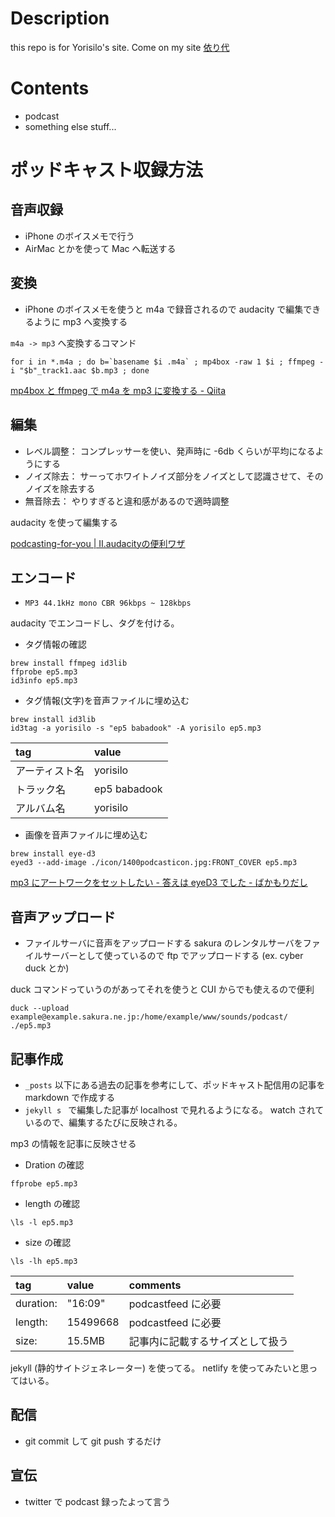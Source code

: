 # Description
this repo is for Yorisilo's site.
Come on my site [依り代](http://yorisilo.github.io)

# Contents
* podcast
* something else stuff...

# ポッドキャスト収録方法
## 音声収録
* iPhone のボイスメモで行う
* AirMac とかを使って Mac へ転送する

## 変換
* iPhone のボイスメモを使うと m4a で録音されるので audacity で編集できるように mp3 へ変換する

`m4a -> mp3` へ変換するコマンド
``` shell
for i in *.m4a ; do b=`basename $i .m4a` ; mp4box -raw 1 $i ; ffmpeg -i "$b"_track1.aac $b.mp3 ; done
```

[mp4box と ffmpeg で m4a を mp3 に変換する - Qiita](https://qiita.com/yoya/items/2cefa9755c825ef84471)

## 編集
* レベル調整： コンプレッサーを使い、発声時に -6db くらいが平均になるようにする
* ノイズ除去： サーってホワイトノイズ部分をノイズとして認識させて、そのノイズを除去する
* 無音除去： やりすぎると違和感があるので適時調整

audacity を使って編集する

[podcasting-for-you | Ⅱ.audacityの便利ワザ](http://haruthanatos.wixsite.com/podcasting-for-you/blank-1)

## エンコード
* `MP3 44.1kHz mono CBR 96kbps ~ 128kbps`

audacity でエンコードし、タグを付ける。

* タグ情報の確認

``` shell
brew install ffmpeg id3lib
ffprobe ep5.mp3
id3info ep5.mp3
```

* タグ情報(文字)を音声ファイルに埋め込む

``` shell
brew install id3lib
id3tag -a yorisilo -s "ep5 babadook" -A yorisilo ep5.mp3
```

| tag            | value        |
| :---           | :---         |
| アーティスト名 | yorisilo     |
| トラック名     | ep5 babadook |
| アルバム名     | yorisilo     |

* 画像を音声ファイルに埋め込む

``` shell
brew install eye-d3
eyed3 --add-image ./icon/1400podcasticon.jpg:FRONT_COVER ep5.mp3
```

[mp3 にアートワークをセットしたい - 答えは eyeD3 でした - ばかもりだし](http://baqamore.hatenablog.com/entry/2013/02/02/105544)

## 音声アップロード
* ファイルサーバに音声をアップロードする
sakura のレンタルサーバをファイルサーバーとして使っているので ftp でアップロードする (ex. cyber duck とか)

duck コマンドっていうのがあってそれを使うと CUI からでも使えるので便利
``` shell
duck --upload example@example.sakura.ne.jp:/home/example/www/sounds/podcast/ ./ep5.mp3
```

## 記事作成
* `_posts` 以下にある過去の記事を参考にして、ポッドキャスト配信用の記事を markdown で作成する
* `jekyll s ` で編集した記事が localhost で見れるようになる。 watch されているので、編集するたびに反映される。

mp3 の情報を記事に反映させる

* Dration の確認

``` shell
ffprobe ep5.mp3
```

* length の確認

``` shell
\ls -l ep5.mp3
```

* size の確認

``` shell
\ls -lh ep5.mp3
```

| tag       | value    | comments                         |
| :---      | :---     | :---                             |
| duration: | "16:09"  | podcastfeed に必要               |
| length:   | 15499668 | podcastfeed に必要               |
| size:     | 15.5MB   | 記事内に記載するサイズとして扱う |

jekyll (静的サイトジェネレーター) を使ってる。 netlify を使ってみたいと思ってはいる。

## 配信
* git commit して git push するだけ

## 宣伝
* twitter で podcast 録ったよって言う
